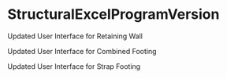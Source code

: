 # StructuralExcelProgramVersion 
Updated User Interface for Retaining Wall

Updated User Interface for Combined Footing

Updated User Interface for Strap Footing
